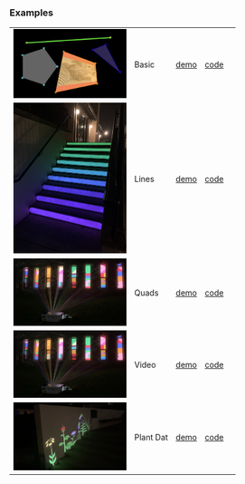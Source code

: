 ### Examples

<table>
  <tbody>
    <tr>
      <td><img src="../images/shapes.png" width="200px"/></td>
      <td>Basic</td>
      <td><a href="https://jdeboi.com/p5.mapper/examples/basic/index.html">demo</a></td>
      <td><a href="https://github.com/jdeboi/p5.mapper/blob/main/examples/basic/sketch.js">code</a><td>
    </tr>
    <tr>
      <td><img src="../images/stairs.png" width="200px"/></td>
      <td>Lines</td>
       <td><a href="https://jdeboi.com/p5.mapper/examples/lines/index.html">demo</a></td>
      <td><a href="https://github.com/jdeboi/p5.mapper/blob/main/examples/lines/sketch.js">code</a><td>
    </tr>
    <tr>
      <td><img src="../images/windows.png" width="200px"/></td>
      <td>Quads</td>
      <td><a href="https://jdeboi.com/p5.mapper/examples/quads/index.html">demo</a></td>
      <td><a href="https://github.com/jdeboi/p5.mapper/blob/main/examples/quads/sketch.js">code</a><td>
    </tr>
    <tr>
      <td><img src="../images/windows.png" width="200px"/></td>
      <td>Video</td>
      <td><a href="https://jdeboi.com/p5.mapper/examples/video/index.html">demo</a></td>
      <td><a href="https://github.com/jdeboi/p5.mapper/blob/main/examples/video/sketch.js">code</a><td>
    </tr>
    <tr>
      <td><img src="../images/plantdat.png" width="200px"/></td>
      <td>Plant Dat</td>
      <td><a href="https://jdeboi.com/p5.mapper/examples/plant_dat/index.html">demo</a></td>
      <td><a href="https://github.com/jdeboi/p5.mapper/blob/main/examples/plant_dat/sketch.js">code</a><td>
    </tr>
  </tbody>
</table>
